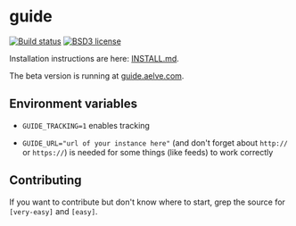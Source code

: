 # guide

[![Build status](https://secure.travis-ci.org/aelve/guide.svg)](https://travis-ci.org/aelve/guide)
[![BSD3 license](https://img.shields.io/badge/license-BSD3-blue.svg)](https://github.com/aelve/guide/blob/master/LICENSE)

Installation instructions are here: [INSTALL.md](INSTALL.md).

The beta version is running at [guide.aelve.com](http://guide.aelve.com).

## Environment variables

* `GUIDE_TRACKING=1` enables tracking

* `GUIDE_URL="url of your instance here"` (and don't forget about `http://` or `https://`) is needed for some things (like feeds) to work correctly

## Contributing

If you want to contribute but don't know where to start, grep the source for
`[very-easy]` and `[easy]`.
